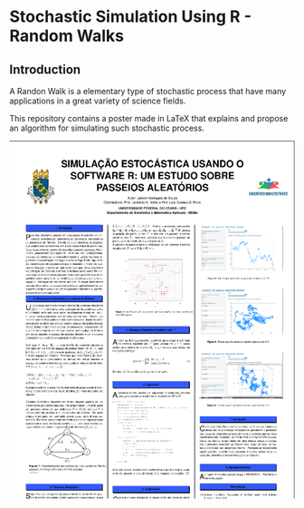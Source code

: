 # Stochastic Simulation Using R - Random Walks

## Introduction 

A Randon Walk is a elementary type of stochastic process that have many applications in a great variety of science fields.

This repository contains a poster made in LaTeX that explains and propose an algorithm for simulating such stochastic process.


![alt text](POSTER.png)
